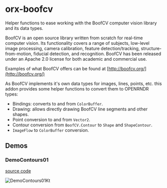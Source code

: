 # orx-boofcv

Helper functions to ease working with the BoofCV computer vision library
and its data types.

BoofCV is an open source library written from scratch for real-time
computer vision. Its functionality covers a range of subjects,
low-level image processing, camera calibration, feature detection/tracking,
structure-from-motion, fiducial detection, and recognition.
BoofCV has been released under an Apache 2.0 license for both
academic and commercial use.

Examples of what BoofCV offers can be found at
[http://boofcv.org/](http://boofcv.org/)

As BoofCV implements it's own data types for images, lines, points, etc.
this addon provides some helper functions to convert them to OPENRNDR types:

- Bindings: converts to and from `ColorBuffer`.
- Drawing: allows directly drawing BoofCV line segments and other shapes.
- Point conversion to and from `Vector2`.
- Contour conversion from `BoofCV.Contour` to `Shape` and `ShapeContour`.
- `ImageFlow` to `ColorBuffer` conversion.

<!-- __demos__ -->
## Demos
### DemoContours01
[source code](src/demo/kotlin/DemoContours01.kt)

![DemoContours01Kt](https://raw.githubusercontent.com/openrndr/orx/media/orx-boofcv/images/DemoContours01Kt.png)
